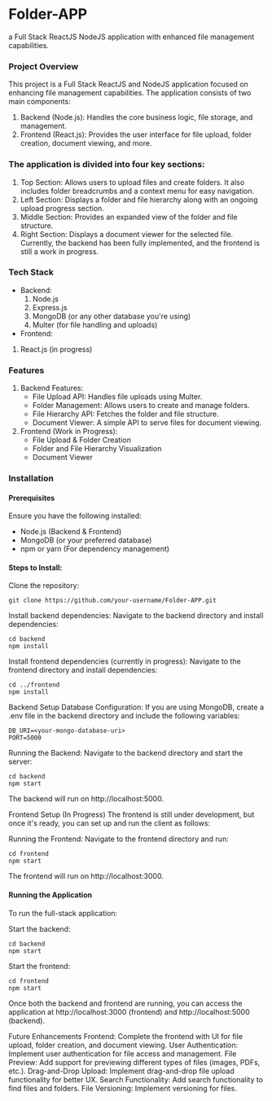 # Folder-APP
a Full Stack ReactJS NodeJS application with enhanced file management capabilities.

### Project Overview
This project is a Full Stack ReactJS and NodeJS application focused on enhancing file management capabilities. The application consists of two main components:

1. Backend (Node.js): Handles the core business logic, file storage, and management.
2. Frontend (React.js): Provides the user interface for file upload, folder creation, document viewing, and more.

### The application is divided into four key sections:

1. Top Section: Allows users to upload files and create folders. It also includes folder breadcrumbs and a context menu for easy navigation.
2. Left Section: Displays a folder and file hierarchy along with an ongoing upload progress section.
3. Middle Section: Provides an expanded view of the folder and file structure.
4. Right Section: Displays a document viewer for the selected file.
Currently, the backend has been fully implemented, and the frontend is still a work in progress.

### Tech Stack
- Backend:
  1. Node.js
  2. Express.js
  3. MongoDB (or any other database you're using)
  4. Multer (for file handling and uploads)
- Frontend:
 1. React.js (in progress)


### Features
1. Backend Features:
    - File Upload API: Handles file uploads using Multer.
    - Folder Management: Allows users to create and manage folders.
    - File Hierarchy API: Fetches the folder and file structure.
    - Document Viewer: A simple API to serve files for document viewing.
2. Frontend (Work in Progress):
    - File Upload & Folder Creation
    - Folder and File Hierarchy Visualization
    - Document Viewer
    
### Installation
  #### Prerequisites
Ensure you have the following installed:
- Node.js (Backend & Frontend)
- MongoDB (or your preferred database)
- npm or yarn (For dependency management)
 
 ####  Steps to Install:
Clone the repository:
```
git clone https://github.com/your-username/Folder-APP.git
```

Install backend dependencies: Navigate to the backend directory and install dependencies:

```
cd backend
npm install
```

Install frontend dependencies (currently in progress): Navigate to the frontend directory and install dependencies:
```
cd ../frontend
npm install
```

Backend Setup
Database Configuration: If you are using MongoDB, create a .env file in the backend directory and include the following variables:
```
DB_URI=<your-mongo-database-uri>
PORT=5000
```
Running the Backend: Navigate to the backend directory and start the server:

```
cd backend
npm start
```
The backend will run on http://localhost:5000.

Frontend Setup (In Progress)
The frontend is still under development, but once it's ready, you can set up and run the client as follows:

Running the Frontend: Navigate to the frontend directory and run:
```
cd frontend
npm start
```
The frontend will run on http://localhost:3000.

#### Running the Application
To run the full-stack application:

Start the backend:
```
cd backend
npm start
```

Start the frontend:

```
cd frontend
npm start
```
Once both the backend and frontend are running, you can access the application at http://localhost:3000 (frontend) and http://localhost:5000 (backend).


Future Enhancements
Frontend: Complete the frontend with UI for file upload, folder creation, and document viewing.
User Authentication: Implement user authentication for file access and management.
File Preview: Add support for previewing different types of files (images, PDFs, etc.).
Drag-and-Drop Upload: Implement drag-and-drop file upload functionality for better UX.
Search Functionality: Add search functionality to find files and folders.
File Versioning: Implement versioning for files.

